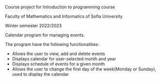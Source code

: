 Course project for Introduction to programming course

Faculty of Mathematics and Informatics of Sofia University

Winter semester 2022/2023


Calendar program for managing events.

The program have the following functionalities:
  - Allows the user to view, add and delete events
  - Displays calendar for user-selected month and year
  - Displays schedule of events for a given month
  - Allows the user to change the first day of the week(Monday or Sunday), used to display the calendar
  
  
  
